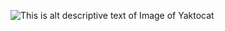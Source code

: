 ![This is alt descriptive text of Image of Yaktocat](https://octodex.github.com/images/yaktocat.png)
